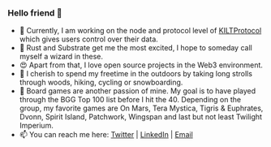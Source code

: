 ### Hello friend 🤖

* 🔭	Currently, I am working on the node and protocol level of [KILTProtocol](https://www.kilt.io/) which gives users control over their data.
* 🧙‍	 Rust and Substrate get me the most excited, I hope to someday call myself a wizard in these.
* 😍	Apart from that, I love open source projects in the Web3 environment.
* 🌱	I cherish to spend my freetime in the outdoors by taking long strolls through woods, hiking, cycling or snowboarding.
* 🎲	Board games are another passion of mine. My goal is to have played through the BGG Top 100 list before I hit the 40. Depending on the group, my favorite games are On Mars, Tera Mystica, Tigris & Euphrates, Dvonn, Spirit Island, Patchwork, Wingspan and last but not least Twilight Imperium.
* 📫	You can reach me here: [Twitter](https://twitter.com/WilliamFreude) |   [LinkedIn](https://www.linkedin.com/in/william-freudenberger/)  |   [Email](mailto:williamfreudenberger@gmail.com)
